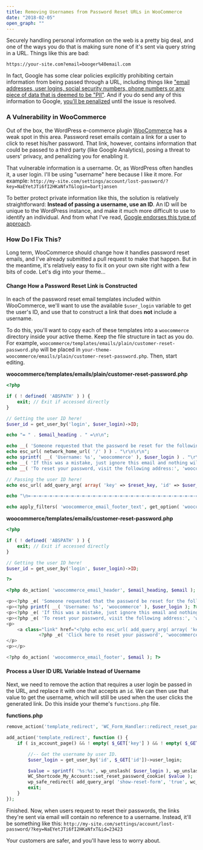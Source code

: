 ```yaml
---
title: Removing Usernames from Password Reset URLs in WooCommerce
date: "2018-02-05"
open_graph: ""
---
```


Securely handling personal information on the web is a pretty big deal, and one of the ways you do that is making sure none of it's sent via query string in a URL. Things like this are bad:

`https://your-site.com?email=booger%40email.com`

In fact, Google has some clear policies explicitly prohibiting certain information from being passed through a URL, including things like ["email addresses, user logins, social security numbers, phone numbers or any piece of data that is deemed to be "PII"](https://developers.google.com/analytics/solutions/crm-integration#user_id). And if you do send any of this information to Google, [you'll be penalized](https://support.google.com/adwords/answer/6389382?hl=en) until the issue is resolved. 

### A Vulnerability in WooCommerce

Out of the box, the WordPress e-commerce plugin [WooCommerce](https://woocommerce.com/) has a weak spot in this area. Password reset emails contain a link for a user to click to reset his/her password. That link, however, contains information that could be passed to a third party (like Google Analytics), posing a threat to users' privacy, and penalizing you for enabling it.

That vulnerable information is a username. Or, as WordPress often handles it, a user login. I'll be using "username" here because I like it more. For example: `http://my-site.com/settings/account/lost-password/?key=NaEYetJTi6fI2HKaNfxT&login=bartjansen`

To better protect private information like this, the solution is relatively straightforward: **Instead of passing a username, use an ID**. An ID will be unique to the WordPress instance, and make it much more difficult to use to identify an individual. And from what I've read, [Google endorses this type of approach](https://support.google.com/adwords/answer/6389382?hl=en). 

### How Do I Fix This?

Long term, WooCommerce should change how it handles password reset emails, and I've already submitted a pull request to make that happen. But in the meantime, it's relatively easy to fix it on your own site right with a few bits of code. Let's dig into your theme... 

#### Change How a Password Reset Link is Constructed

In each of the password reset email templates included within WooCommerce, we'll want to use the available `$user_login` variable to get the user's ID, and use that to construct a link that does **not** include a username. 

To do this, you'll want to copy each of these templates into a `woocommerce` directory inside your active theme. Keep the file structure in tact as you do. For example, `woocommerce/templates/emails/plain/customer-reset-password.php` will be placed in `your-theme-woocommerce/emails/plain/customer-reset-password.php`. Then, start editing. 

**woocommerce/templates/emails/plain/customer-reset-password.php**

```php
<?php

if ( ! defined( 'ABSPATH' ) ) {
    exit; // Exit if accessed directly
}

// Getting the user ID here!
$user_id = get_user_by('login', $user_login)->ID;

echo "= " . $email_heading . " =\n\n";

echo __( 'Someone requested that the password be reset for the following account:', 'woocommerce' ) . "\r\n\r\n";
echo esc_url( network_home_url( '/' ) ) . "\r\n\r\n";
echo sprintf( __( 'Username: %s', 'woocommerce' ), $user_login ) . "\r\n\r\n";
echo __( 'If this was a mistake, just ignore this email and nothing will happen.', 'woocommerce' ) . "\r\n\r\n";
echo __( 'To reset your password, visit the following address:', 'woocommerce' ) . "\r\n\r\n";

// Passing the user ID here!
echo esc_url( add_query_arg( array( 'key' => $reset_key, 'id' => $user_id ), wc_get_endpoint_url( 'lost-password', '', wc_get_page_permalink( 'myaccount' ) ) ) ) . "\r\n";

echo "\n=-=-=-=-=-=-=-=-=-=-=-=-=-=-=-=-=-=-=-=-=-=-=-=-=-=-=-=-=-=-=-=-=-=-=\n\n";

echo apply_filters( 'woocommerce_email_footer_text', get_option( 'woocommerce_email_footer_text' ) );

```

**woocommerce/templates/emails/customer-reset-password.php**

```php
<?php

if ( ! defined( 'ABSPATH' ) ) {
    exit; // Exit if accessed directly
}

// Getting the user ID here!
$user_id = get_user_by('login', $user_login)->ID;

?>

<?php do_action( 'woocommerce_email_header', $email_heading, $email ); ?>

<p><?php _e( 'Someone requested that the password be reset for the following account:', 'woocommerce' ); ?></p>
<p><?php printf( __( 'Username: %s', 'woocommerce' ), $user_login ); ?></p>
<p><?php _e( 'If this was a mistake, just ignore this email and nothing will happen.', 'woocommerce' ); ?></p>
<p><?php _e( 'To reset your password, visit the following address:', 'woocommerce' ); ?></p>
<p>
    <a class="link" href="<?php echo esc_url( add_query_arg( array( 'key' => $reset_key, 'id' => $user_id ), wc_get_endpoint_url( 'lost-password', '', wc_get_page_permalink( 'myaccount' ) ) ) ); ?>">
            <?php _e( 'Click here to reset your password', 'woocommerce' ); ?></a>
</p>
<p></p>

<?php do_action( 'woocommerce_email_footer', $email ); ?>

```

#### Process a User ID URL Variable Instead of Username

Next, we need to remove the action that requires a user login be passed in the URL, and replace it with one that accepts an `id`. We can then use that value to get the username, which will still be used when the user clicks the generated link. Do this inside your theme's `functions.php` file.

**functions.php**

```php
remove_action('template_redirect', 'WC_Form_Handler::redirect_reset_password_link');

add_action('template_redirect', function () {
    if ( is_account_page() && ! empty( $_GET['key'] ) && ! empty( $_GET['id'] ) ) {

        //-- Get the username by user ID.
        $user_login = get_user_by('id', $_GET['id'])->user_login;

        $value = sprintf( '%s:%s', wp_unslash( $user_login ), wp_unslash( $_GET['key'] ) );
        WC_Shortcode_My_Account::set_reset_password_cookie( $value );
        wp_safe_redirect( add_query_arg( 'show-reset-form', 'true', wc_lostpassword_url() ) );
        exit;
    }
});
```

Finished. Now, when users request to reset their passwords, the links they're sent via email will contain no reference to a username. Instead, it'll be something like this: `http://my-site.com/settings/account/lost-password/?key=NaEYetJTi6fI2HKaNfxT&id=23423`

Your customers are safer, and you'll have less to worry about.
